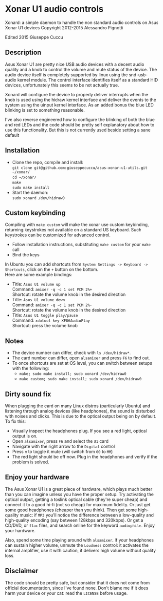 # Xonar U1 audio controls

Xonard: a simple daemon to handle the non standard audio controls on Asus Xonar U1 devices
Copyright 2012-2015 Alessandro Pignotti

Edited 2015 Giuseppe Cuccu

## Description

Asus Xonar U1 are pretty nice USB audio devices with a decent audio quality and a knob to control the volume and mute status of the device. The audio device itself is completely supported by linux using the snd-usb-audio kernel module. The control interface identifies itself as a standard HID devices, unfortunately this seems to be not actually true.

Xonard will configure the device to properly deliver interrupts when the knob is used using the hidraw kernel interface and deliver the events to the system using the uinput kernel interface. As an added bonus the blue LED blinking is set to something reasonable.

I've also reverse engineered how to configure the blinking of both the blue and red LEDs and the code should be pretty self explanatory about how to use this functionality. But this is not currently used beside setting a sane default

## Installation

- Clone the repo, compile and install:  
    `git clone git@github.com:giuseppecuccu/asus-xonar-u1-utils.git ~/xonar/`  
    `cd ~/xonar/`  
    `make`  
    `sudo make install`
- Start the daemon:  
    `sudo xonard /dev/hidraw0`  

## Custom keybinding

Compiling with `make custom` will make the xonar use custom keybinding, returning keystrokes not available on a standard US keyboard. Such keystrokes can be customized for advanced control.
- Follow installation instructions, substituting `make custom` for your `make` call
- Bind the keys

In Ubuntu you can add shortcuts from `System Settings -> Keyboard -> Shortcuts`, click on the `+` button on the bottom.  
Here are some example bindings:
- Title: `Asus U1 volume up`  
    Command: `amixer -q -c 1 set PCM 2%+`  
    Shortcut: rotate the volume knob in the desired direction
- Title: `Asus U1 volume down`  
    Command: `amixer -q -c 1 set PCM 2%-`  
    Shortcut: rotate the volume knob in the desired direction
- Title: `Asus U1 toggle play/pause`  
    Command: `xdotool key XF86AudioPlay`  
    Shortcut: press the volume knob

## Notes
- The device number can differ, check with `ls /dev/hidraw*`.
- The card number can differ, open `alsamixer` and press `F6` to find out.
- To once shortcuts are set at OS level, you can switch between setups with the following:
    - `make; sudo make install; sudo xonard /dev/hidraw0`
    - `make custom; sudo make install; sudo xonard /dev/hidraw0`

## Dirty sound fix

When plugging the card on many Linux distros (particularly Ubuntu) and listening through analog devices (like headphones), the sound is disturbed with noises and clicks. This is due to the optical output being on by default. To fix this:
- Visually inspect the headphones plug. If you see a red light, optical output is on.
- Open `alsamixer`, press `F6` and select the `U1` card
- Navigate with the right arrow to the `Digital` control
- Press `m` to toggle it mute (will switch from `00` to `MM`)
- The red light should be off now. Plug in the headphones and verify if the problem is solved.

## Enjoy your hardware

The Asus Xonar U1 is a great piece of hardware, which plays much better than you can imagine unless you have the proper setup. Try activating the optical output, getting a toslink optical cable (they're super cheap) and connect it to a good hi-fi (not so cheap) for maximum fidelity. Or just get some good headphones (cheaper than you think). Then get some high-quality music: if `MP3` you'll notice the difference between a low-quality and high-quality encoding (say between 128kbps and 320kbps). Or get a CD/DVD, or `flac` files, and search online for the keyword `audiophile`. Enjoy your hardware.

Also, spend some time playing around with `alsamixer`. If your headphones can sustain higher volume, unmute the `Loudness` control: it activates the internal amplifier, use it with caution, it delivers high volume without quality loss.

## Disclaimer

The code should be pretty safe, but consider that it does not come from official documentation, since I've found none. Don't blame me if it does harm your device or your cat: read the `LICENSE` before usage.
